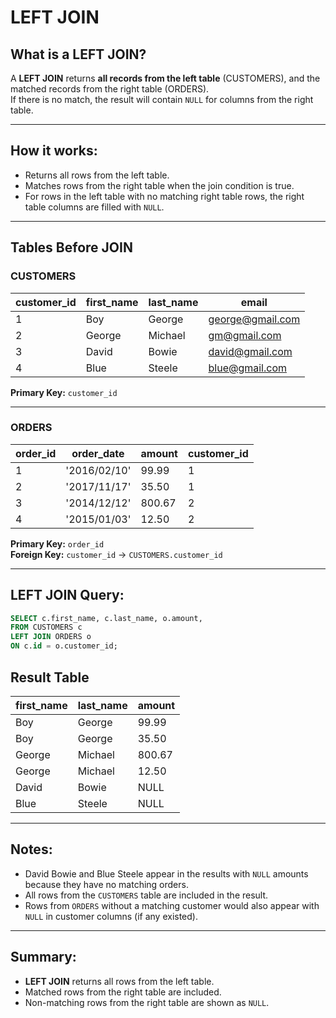 # LEFT JOIN

## What is a LEFT JOIN?

A **LEFT JOIN** returns **all records from the left table** (CUSTOMERS), and the matched records from the right table (ORDERS).  
If there is no match, the result will contain `NULL` for columns from the right table.

---

## How it works:

- Returns all rows from the left table.
- Matches rows from the right table when the join condition is true.
- For rows in the left table with no matching right table rows, the right table columns are filled with `NULL`.

---

## Tables Before JOIN

### CUSTOMERS

| customer_id | first_name | last_name | email            |
| ----------- | ---------- | --------- | ---------------- |
| 1           | Boy        | George    | george@gmail.com |
| 2           | George     | Michael   | gm@gmail.com     |
| 3           | David      | Bowie     | david@gmail.com  |
| 4           | Blue       | Steele    | blue@gmail.com   |

**Primary Key:** `customer_id`

---

### ORDERS

| order_id | order_date   | amount | customer_id |
| -------- | ------------ | ------ | ----------- |
| 1        | '2016/02/10' | 99.99  | 1           |
| 2        | '2017/11/17' | 35.50  | 1           |
| 3        | '2014/12/12' | 800.67 | 2           |
| 4        | '2015/01/03' | 12.50  | 2           |

**Primary Key:** `order_id`  
**Foreign Key:** `customer_id` → `CUSTOMERS.customer_id`

---

## LEFT JOIN Query:

```sql
SELECT c.first_name, c.last_name, o.amount,
FROM CUSTOMERS c
LEFT JOIN ORDERS o
ON c.id = o.customer_id;
```

## Result Table

| first_name | last_name | amount |
| ---------- | --------- | ------ |
| Boy        | George    | 99.99  |
| Boy        | George    | 35.50  |
| George     | Michael   | 800.67 |
| George     | Michael   | 12.50  |
| David      | Bowie     | NULL   |
| Blue       | Steele    | NULL   |

---

## Notes:

- David Bowie and Blue Steele appear in the results with `NULL` amounts because they have no matching orders.
- All rows from the `CUSTOMERS` table are included in the result.
- Rows from `ORDERS` without a matching customer would also appear with `NULL` in customer columns (if any existed).

---

## Summary:

- **LEFT JOIN** returns all rows from the left table.
- Matched rows from the right table are included.
- Non-matching rows from the right table are shown as `NULL`.
